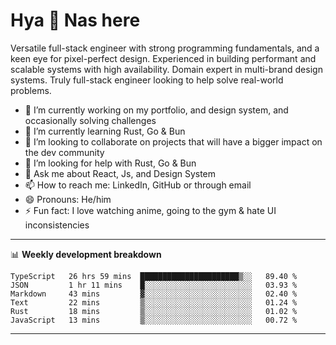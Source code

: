 # Hya 👋 Nas here

Versatile full-stack engineer with strong programming fundamentals, and a keen eye for pixel-perfect design. Experienced in building performant and scalable systems with high availability. Domain expert in multi-brand design systems. Truly full-stack engineer looking to help solve real-world problems.

- 🔭 I’m currently working on my portfolio, and design system, and occasionally solving challenges
- 🌱 I’m currently learning Rust, Go & Bun
- 👯 I’m looking to collaborate on projects that will have a bigger impact on the dev community
- 🤔 I’m looking for help with Rust, Go & Bun
- 💬 Ask me about React, Js, and Design System
- 📫 How to reach me: LinkedIn, GitHub or through email
- 😄 Pronouns: He/him
- ⚡ Fun fact: I love watching anime, going to the gym & hate UI inconsistencies

-------
📊 **Weekly development breakdown**
<!--START_SECTION:waka-->

```text
TypeScript   26 hrs 59 mins  ██████████████████████▒░░   89.40 %
JSON         1 hr 11 mins    █░░░░░░░░░░░░░░░░░░░░░░░░   03.93 %
Markdown     43 mins         ▓░░░░░░░░░░░░░░░░░░░░░░░░   02.40 %
Text         22 mins         ▒░░░░░░░░░░░░░░░░░░░░░░░░   01.24 %
Rust         18 mins         ▒░░░░░░░░░░░░░░░░░░░░░░░░   01.02 %
JavaScript   13 mins         ▒░░░░░░░░░░░░░░░░░░░░░░░░   00.72 %
```

<!--END_SECTION:waka-->
-------
